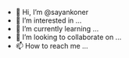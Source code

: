 - 👋 Hi, I’m @sayankoner
- 👀 I’m interested in ...
- 🌱 I’m currently learning ...
- 💞️ I’m looking to collaborate on ...
- 📫 How to reach me ...

<!---
sayankoner/sayankoner is a ✨ special ✨ repository because its `README.md` (this file) appears on your GitHub profile.
You can click the Preview link to take a look at your changes.
--->
